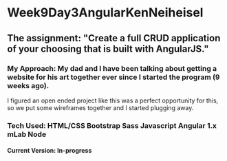 # Week9Day3AngularKenNeiheisel

## The assignment: "Create a full CRUD application of your choosing that is built with AngularJS."

### My Approach: My dad and I have been talking about getting a website for his art together ever since I started the program (9 weeks ago). 
I figured an open ended project like this was a perfect opportunity for this, so we put some wireframes together and I started plugging away. 

### Tech Used: HTML/CSS Bootstrap Sass Javascript Angular 1.x mLab Node 

#### Current Version: In-progress
